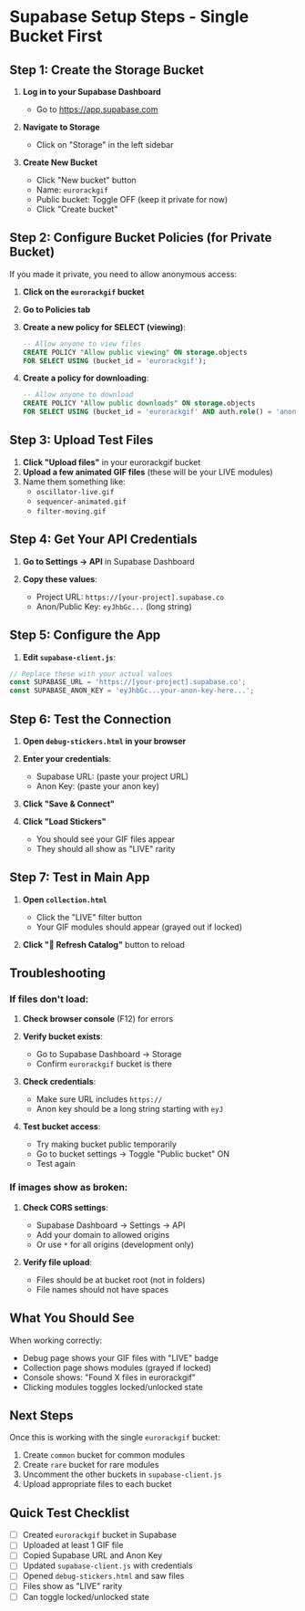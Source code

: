 # Supabase Setup Steps - Single Bucket First

## Step 1: Create the Storage Bucket

1. **Log in to your Supabase Dashboard**
   - Go to https://app.supabase.com

2. **Navigate to Storage**
   - Click on "Storage" in the left sidebar

3. **Create New Bucket**
   - Click "New bucket" button
   - Name: `eurorackgif`
   - Public bucket: Toggle OFF (keep it private for now)
   - Click "Create bucket"

## Step 2: Configure Bucket Policies (for Private Bucket)

If you made it private, you need to allow anonymous access:

1. **Click on the `eurorackgif` bucket**

2. **Go to Policies tab**

3. **Create a new policy for SELECT (viewing)**:
   ```sql
   -- Allow anyone to view files
   CREATE POLICY "Allow public viewing" ON storage.objects
   FOR SELECT USING (bucket_id = 'eurorackgif');
   ```

4. **Create a policy for downloading**:
   ```sql
   -- Allow anyone to download
   CREATE POLICY "Allow public downloads" ON storage.objects
   FOR SELECT USING (bucket_id = 'eurorackgif' AND auth.role() = 'anon');
   ```

## Step 3: Upload Test Files

1. **Click "Upload files"** in your eurorackgif bucket
2. **Upload a few animated GIF files** (these will be your LIVE modules)
3. Name them something like:
   - `oscillator-live.gif`
   - `sequencer-animated.gif`
   - `filter-moving.gif`

## Step 4: Get Your API Credentials

1. **Go to Settings → API** in Supabase Dashboard

2. **Copy these values**:
   - Project URL: `https://[your-project].supabase.co`
   - Anon/Public Key: `eyJhbGc...` (long string)

## Step 5: Configure the App

1. **Edit `supabase-client.js`**:
```javascript
// Replace these with your actual values
const SUPABASE_URL = 'https://[your-project].supabase.co';
const SUPABASE_ANON_KEY = 'eyJhbGc...your-anon-key-here...';
```

## Step 6: Test the Connection

1. **Open `debug-stickers.html` in your browser**

2. **Enter your credentials**:
   - Supabase URL: (paste your project URL)
   - Anon Key: (paste your anon key)

3. **Click "Save & Connect"**

4. **Click "Load Stickers"**
   - You should see your GIF files appear
   - They should all show as "LIVE" rarity

## Step 7: Test in Main App

1. **Open `collection.html`**
   - Click the "LIVE" filter button
   - Your GIF modules should appear (grayed out if locked)

2. **Click "🔄 Refresh Catalog"** button to reload

## Troubleshooting

### If files don't load:

1. **Check browser console** (F12) for errors

2. **Verify bucket exists**:
   - Go to Supabase Dashboard → Storage
   - Confirm `eurorackgif` bucket is there

3. **Check credentials**:
   - Make sure URL includes `https://`
   - Anon key should be a long string starting with `eyJ`

4. **Test bucket access**:
   - Try making bucket public temporarily
   - Go to bucket settings → Toggle "Public bucket" ON
   - Test again

### If images show as broken:

1. **Check CORS settings**:
   - Supabase Dashboard → Settings → API
   - Add your domain to allowed origins
   - Or use `*` for all origins (development only)

2. **Verify file upload**:
   - Files should be at bucket root (not in folders)
   - File names should not have spaces

## What You Should See

When working correctly:
- Debug page shows your GIF files with "LIVE" badge
- Collection page shows modules (grayed if locked)
- Console shows: "Found X files in eurorackgif"
- Clicking modules toggles locked/unlocked state

## Next Steps

Once this is working with the single `eurorackgif` bucket:
1. Create `common` bucket for common modules
2. Create `rare` bucket for rare modules
3. Uncomment the other buckets in `supabase-client.js`
4. Upload appropriate files to each bucket

## Quick Test Checklist

- [ ] Created `eurorackgif` bucket in Supabase
- [ ] Uploaded at least 1 GIF file
- [ ] Copied Supabase URL and Anon Key
- [ ] Updated `supabase-client.js` with credentials
- [ ] Opened `debug-stickers.html` and saw files
- [ ] Files show as "LIVE" rarity
- [ ] Can toggle locked/unlocked state